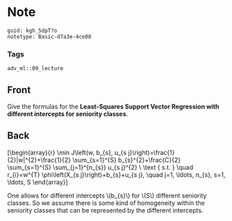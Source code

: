 # Note
```
guid: kgh_5dpT?o
notetype: Basic-d7a3e-4ce08
```

### Tags
```
adv_ml::09_lecture
```

## Front
Give the formulas for the <b>Least-Squares Support Vector
Regression with different intercepts for seniority classes</b>.

## Back
\[\begin{array}{r} \min J\left(w, b_{s}, u_{s
j}\right)=\frac{1}{2}\|w\|^{2}+\frac{1}{2} \sum_{s=1}^{S}
b_{s}^{2}+\frac{C}{2} \sum_{s=1}^{S} \sum_{j=1}^{n_{s}} u_{s j}^{2}
\\ \text { s.t. } \quad r_{i}=w^{T} \phi\left(X_{s
j}\right)+b_{s}+u_{s j}, \quad j=1, \ldots, n_{s}, s=1, \ldots, S
\end{array}\]
<div>
  One allows for different intercepts \(b_{s}\) for \(S\) different
  seniority classes. So we assume there is some kind of homogeneity
  within the seniority classes that can be represented by the
  different intercepts.
</div>
